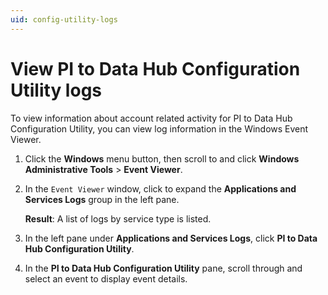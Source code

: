 ```yaml
---
uid: config-utility-logs
---
```


# View PI to Data Hub Configuration Utility logs

To view information about account related activity for PI to Data Hub Configuration Utility, you can view log information in the Windows Event Viewer.

1. Click the **Windows** menu button, then scroll to and click **Windows Administrative Tools** > **Event Viewer**.
 
1. In the `Event Viewer` window, click to expand the **Applications and Services Logs** group in the left pane.
 
    **Result**: A list of logs by service type is listed.

1. In the left pane under **Applications and Services Logs**, click **PI to Data Hub Configuration Utility**.

1. In the **PI to Data Hub Configuration Utility** pane, scroll through and select an event to display event details.
